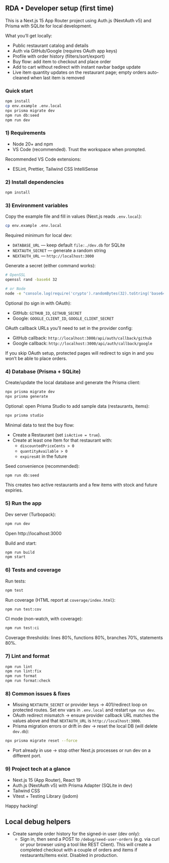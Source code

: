 ## RDA • Developer setup (first time)

This is a Next.js 15 App Router project using Auth.js (NextAuth v5) and Prisma with SQLite for local development.

What you’ll get locally:

- Public restaurant catalog and details
- Auth via GitHub/Google (requires OAuth app keys)
- Profile with order history (filters/sort/export)
- Buy flow: add item to checkout and place order
- Add to cart without redirect with instant navbar badge update
- Live item quantity updates on the restaurant page; empty orders auto-cleaned when last item is removed

### Quick start

```bash
npm install
cp env.example .env.local
npx prisma migrate dev
npm run db:seed
npm run dev
```

### 1) Requirements

- Node 20+ and npm
- VS Code (recommended). Trust the workspace when prompted.

Recommended VS Code extensions:

- ESLint, Prettier, Tailwind CSS IntelliSense

### 2) Install dependencies

```bash
npm install
```

### 3) Environment variables

Copy the example file and fill in values (Next.js reads `.env.local`):

```bash
cp env.example .env.local
```

Required minimum for local dev:

- `DATABASE_URL` — keep default `file:./dev.db` for SQLite
- `NEXTAUTH_SECRET` — generate a random string
- `NEXTAUTH_URL` — `http://localhost:3000`

Generate a secret (either command works):

```bash
# OpenSSL
openssl rand -base64 32

# or Node
node -e "console.log(require('crypto').randomBytes(32).toString('base64'))"
```

Optional (to sign in with OAuth):

- GitHub: `GITHUB_ID`, `GITHUB_SECRET`
- Google: `GOOGLE_CLIENT_ID`, `GOOGLE_CLIENT_SECRET`

OAuth callback URLs you’ll need to set in the provider config:

- GitHub callback: `http://localhost:3000/api/auth/callback/github`
- Google callback: `http://localhost:3000/api/auth/callback/google`

If you skip OAuth setup, protected pages will redirect to sign in and you won’t be able to place orders.

### 4) Database (Prisma + SQLite)

Create/update the local database and generate the Prisma client:

```bash
npx prisma migrate dev
npx prisma generate
```

Optional: open Prisma Studio to add sample data (restaurants, items):

```bash
npx prisma studio
```

Minimal data to test the buy flow:

- Create a Restaurant (set `isActive = true`).
- Create at least one Item for that restaurant with:
  - `discountedPriceCents > 0`
  - `quantityAvailable > 0`
  - `expiresAt` in the future

Seed convenience (recommended):

```bash
npm run db:seed
```

This creates two active restaurants and a few items with stock and future expiries.

### 5) Run the app

Dev server (Turbopack):

```bash
npm run dev
```

Open http://localhost:3000

Build and start:

```bash
npm run build
npm start
```

### 6) Tests and coverage

Run tests:

```bash
npm test
```

Run coverage (HTML report at `coverage/index.html`):

```bash
npm run test:cov
```

CI mode (non-watch, with coverage):

```bash
npm run test:ci
```

Coverage thresholds: lines 80%, functions 80%, branches 70%, statements 80%.

### 7) Lint and format

```bash
npm run lint
npm run lint:fix
npm run format
npm run format:check
```

### 8) Common issues & fixes

- Missing `NEXTAUTH_SECRET` or provider keys → 401/redirect loop on protected routes. Set env vars in `.env.local` and restart `npm run dev`.
- OAuth redirect mismatch → ensure provider callback URL matches the values above and that `NEXTAUTH_URL` is `http://localhost:3000`.
- Prisma migration errors or drift in dev → reset the local DB (will delete `dev.db`):

```bash
npx prisma migrate reset --force
```

- Port already in use → stop other Next.js processes or run dev on a different port.

### 9) Project tech at a glance

- Next.js 15 (App Router), React 19
- Auth.js (NextAuth v5) with Prisma Adapter (SQLite in dev)
- Tailwind CSS
- Vitest + Testing Library (jsdom)

Happy hacking!

## Local debug helpers

- Create sample order history for the signed-in user (dev only):
  - Sign in, then send a POST to `/debug/seed-user-orders` (e.g. via curl or your browser using a tool like REST Client). This will create a completed checkout with a couple of orders and items if restaurants/items exist. Disabled in production.
